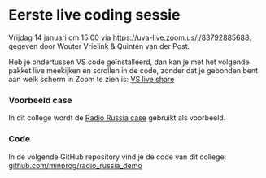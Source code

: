 # Eerste live coding sessie

Vrijdag 14 januari om 15:00 via <https://uva-live.zoom.us/j/83792885688>, gegeven door Wouter Vrielink & Quinten van der Post.

Heb je ondertussen VS code geïnstalleerd, dan kan je met het volgende pakket live meekijken en scrollen in de code, zonder dat je gebonden bent aan welk scherm in Zoom te zien is: [VS live share](https://marketplace.visualstudio.com/items?itemName=MS-vsliveshare.vsliveshare-pack)

### Voorbeeld case

In dit college wordt de [Radio Russia case](/cases/radio-russia) gebruikt als voorbeeld.

### Code

In de volgende GitHub repository vind je de code van dit college: [github.com/minprog/radio_russia_demo](https://github.com/minprog/radio_russia_demo/tree/college_1)
